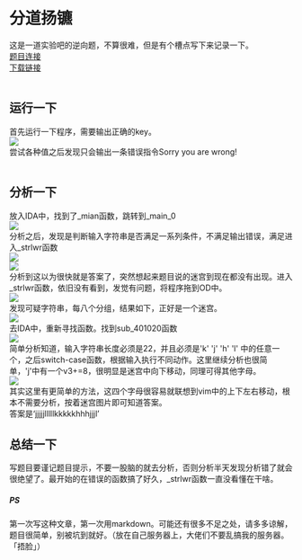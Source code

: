 # 分道扬镳<br>
这是一道实验吧的逆向题，不算很难，但是有个槽点写下来记录一下。<br>
[题目连接](http://www.shiyanbar.com/ctf/1885)<br>
[下载链接](http://ctf5.shiyanbar.com/423/re/rev2.exe)<br><br>
## 运行一下
首先运行一下程序，需要输出正确的key。<br>
![](http://www.ilucky.xin/CTF/0x000.png)<br>
尝试各种值之后发现只会输出一条错误指令Sorry you are wrong!<br>
<br>
## 分析一下<br>
放入IDA中，找到了\_mian函数，跳转到\_main\_0<br>
![](http://www.ilucky.xin/CTF/0x001.png)<br>
分析之后，发现是判断输入字符串是否满足一系列条件，不满足输出错误，满足进入\_strlwr函数<br>
![](http://www.ilucky.xin/CTF/0x002.png)<br>
![](http://www.ilucky.xin/CTF/0x003.png)<br>
分析到这以为很快就是答案了，突然想起来题目说的迷宫到现在都没有出现。进入\_strlwr函数，依旧没有看到，发觉有问题，将程序拖到OD中。<br>
![](http://www.ilucky.xin/CTF/0x004.png)<br>
发现可疑字符串，每八个分组，结果如下，正好是一个迷宫。<br>
![](http://www.ilucky.xin/CTF/0x005.png)<br>
去IDA中，重新寻找函数。找到sub\_401020函数<br>
![](http://www.ilucky.xin/CTF/0x006.png)<br>
简单分析知道，输入字符串长度必须是22，并且必须是'k' 'j' 'h' 'l' 中的任意一个，之后switch-case函数，根据输入执行不同动作。这里继续分析也很简单，'j'中有一个v3+=8，很明显是迷宫中向下移动，同理可得其他字母。<br>
![](http://www.ilucky.xin/CTF/0x007.png)<br>
其实这里有更简单的方法，这四个字母很容易就联想到vim中的上下左右移动，根本不需要分析，按着迷宫图片即可知道答案。<br>
答案是‘jjjjjlllllkkkkkhhhjjjl’<br>
## 总结一下<br>
写题目要谨记题目提示，不要一股脑的就去分析，否则分析半天发现分析错了就会很绝望了。最开始的在错误的函数搞了好久，\_strlwr函数一直没看懂在干啥。<br>

##### PS
第一次写这种文章，第一次用markdown。可能还有很多不足之处，请多多谅解，题目很简单，别被坑到就好。（放在自己服务器上，大佬们不要乱搞我的服务器。「捂脸」）